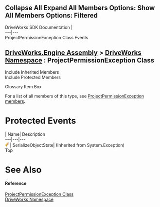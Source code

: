 Collapse All Expand All Members Options: Show All  Members Options: Filtered   
---  
DriveWorks SDK Documentation  |   
---|---  
ProjectPermissionException Class Events   
  
[DriveWorks.Engine Assembly](topic2156.md) > [DriveWorks Namespace](topic2159.md) : ProjectPermissionException Class  
---  
  
Include Inherited Members    
Include Protected Members    


Glossary Item Box

For a list of all members of this type, see [ProjectPermissionException members](topic4673.md).

# Protected Events

| Name| Description  
---|---|---  
![Protected Event](dotnetimages/protectedEvent.gif)| SerializeObjectState|  (Inherited from System.Exception)  
Top

# See Also

#### Reference

[ProjectPermissionException Class](topic4672.md)   
[DriveWorks Namespace](topic2159.md)



